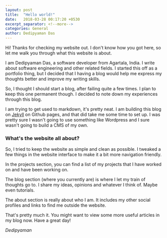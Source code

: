 ```yaml
---
layout: post
title:  "Hello world!"
date:   2018-03-28 00:17:20 +0530
excerpt_separator: <!--more-->
categories: General
author: Dedipyaman Das
---	    
```


Hi! Thanks for checking my website out. I don't know how you got here, so let me walk you through what this website is about.
<!--more-->

I am Dedipyaman Das, a software developer from Agartala, India. I write about software engineering and other related fields. I started this off as a portfolio thing, but I decided that I having a blog would help me express my thoughts better and improve my writing skills.

So, I thought I should start a blog, after failing quite a few times. I plan to keep this one permanent though. I decided to note down my experiences through this blog.

I am trying to get used to markdown, it's pretty neat. I am building this blog on [Jekyll][jekyll-web] on Github pages, and that did take me some time to set up. I was pretty sure I wasn't going to use something like Wordpress and I sure wasn't going to build a CMS of my own. 

### What's the website all about?

So, I tried to keep the website as simple and clean as possible. I tweaked a few things in the website interface to make it a bit more navigation friendly.

In the projects section, you can find a list of my projects that I have worked on and have been working on.

The blog section (where you currently are) is where I let my train of thoughts go to. I share my ideas, opinions and whatever I think of. Maybe even tutorials.

The about section is really about who I am. It includes my other social profiles and links to find me outside the website.

That's pretty much it.
You might want to view some more useful articles in my blog now. Have a great day!

_Dedipyaman_

[jekyll-web]: https://jekyllrb.com
